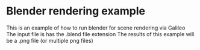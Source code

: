 # Blender rendering example
This is an example of how to run blender for scene rendering via Galileo
The input file is has the .blend file extension
The results of this example will be a .png file (or multiple png files)